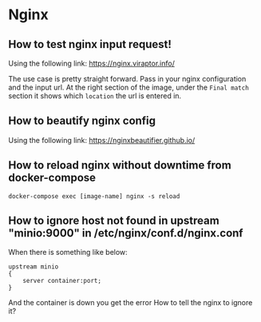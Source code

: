 # Nginx

## How to test nginx input request!
Using the following link:
https://nginx.viraptor.info/

The use case is pretty straight forward. Pass in your nginx configuration and the input url.
At the right section of the image, under the `Final match` section it shows which `location`
the url is entered in.

## How to beautify nginx config
Using the following link:
https://nginxbeautifier.github.io/

## How to reload nginx without downtime from docker-compose
```commandline
docker-compose exec [image-name] nginx -s reload
```

## How to ignore  host not found in upstream "minio:9000" in /etc/nginx/conf.d/nginx.conf
When there is something like below:
```commandline
upstream minio
{
	server container:port;
}
```
And the container is down you get the error
How to tell the nginx to ignore it?